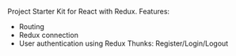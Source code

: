 Project Starter Kit for React with Redux. Features:
- Routing
- Redux connection
- User authentication using Redux Thunks: Register/Login/Logout
